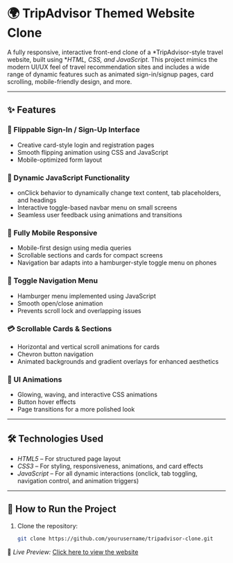 # 🌍 TripAdvisor Themed Website Clone

A fully responsive, interactive front-end clone of a *TripAdvisor-style travel website, built using **HTML, CSS, and JavaScript*. This project mimics the modern UI/UX feel of travel recommendation sites and includes a wide range of dynamic features such as animated sign-in/signup pages, card scrolling, mobile-friendly design, and more.

---

## ✨ Features

### 🔐 Flippable Sign-In / Sign-Up Interface
- Creative card-style login and registration pages
- Smooth flipping animation using CSS and JavaScript
- Mobile-optimized form layout

### 🧠 Dynamic JavaScript Functionality
- onClick behavior to dynamically change text content, tab placeholders, and headings
- Interactive toggle-based navbar menu on small screens
- Seamless user feedback using animations and transitions

### 📱 Fully Mobile Responsive
- Mobile-first design using media queries
- Scrollable sections and cards for compact screens
- Navigation bar adapts into a hamburger-style toggle menu on phones

### 🧭 Toggle Navigation Menu
- Hamburger menu implemented using JavaScript
- Smooth open/close animation
- Prevents scroll lock and overlapping issues

### 💳 Scrollable Cards & Sections
- Horizontal and vertical scroll animations for cards
- Chevron button navigation
- Animated backgrounds and gradient overlays for enhanced aesthetics

### 🌈 UI Animations
- Glowing, waving, and interactive CSS animations
- Button hover effects
- Page transitions for a more polished look

---

## 🛠 Technologies Used

- *HTML5* – For structured page layout
- *CSS3* – For styling, responsiveness, animations, and card effects
- *JavaScript* – For all dynamic interactions (onclick, tab toggling, navigation control, and animation triggers)

---

## 🚀 How to Run the Project

1. Clone the repository:
   ```bash
   git clone https://github.com/yourusername/tripadvisor-clone.git

   
🔗 *Live Preview:*
[Click here to view the website](https://tripadvisor-clone-by-mushbiqa.netlify.app)
